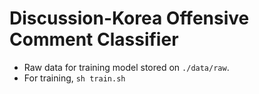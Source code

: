 # Discussion-Korea Offensive Comment Classifier

- Raw data for training model stored on `./data/raw`.
- For training, `sh train.sh`
